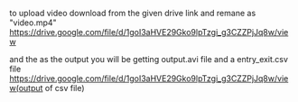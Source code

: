 to upload video download from the given drive link and remane as "video.mp4"
https://drive.google.com/file/d/1goI3aHVE29Gko9lpTzgi_g3CZZPjJq8w/view

and the as the output you will be getting output.avi file and a entry_exit.csv file
https://drive.google.com/file/d/1goI3aHVE29Gko9lpTzgi_g3CZZPjJq8w/view(output of csv file)
